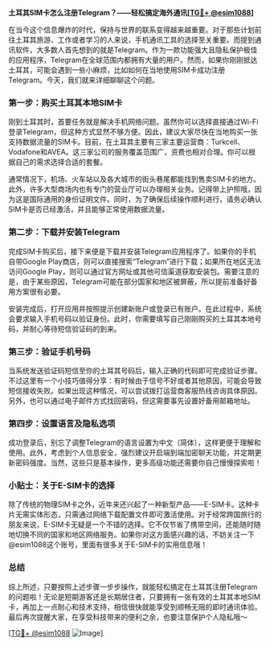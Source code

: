 **土耳其SIM卡怎么注册Telegram？——轻松搞定海外通讯[[TG💪+ @esim1088](https://t.me/s/esim1088)]**

在当今这个信息爆炸的时代，保持与世界的联系变得越来越重要。对于那些计划前往土耳其旅游、工作或者学习的人来说，手机通讯工具的选择至关重要。而提到通讯软件，大多数人首先想到的就是Telegram。作为一款功能强大且隐私保护极佳的应用程序，Telegram在全球范围内都拥有大量的用户。然而，如果你刚刚抵达土耳其，可能会遇到一些小麻烦，比如如何在当地使用SIM卡成功注册Telegram。今天，我们就来详细聊聊这个问题。

### 第一步：购买土耳其本地SIM卡

刚到土耳其时，首要任务就是解决手机网络问题。虽然你可以选择直接通过Wi-Fi登录Telegram，但这种方式显然不够方便。因此，建议大家尽快在当地购买一张支持数据流量的SIM卡。目前，在土耳其主要有三家主要运营商：Turkcell、Vodafone和AVEA。这三家公司的服务覆盖范围广，资费也相对合理。你可以根据自己的需求选择合适的套餐。

通常情况下，机场、火车站以及各大城市的街头巷尾都能找到售卖SIM卡的地方。此外，许多大型商场内也有专门的营业厅可以办理相关业务。记得带上护照哦，因为这是国际通用的身份证明文件。同时，为了确保后续操作顺利进行，请务必确认SIM卡是否已经激活，并且能够正常使用数据流量。

### 第二步：下载并安装Telegram

完成SIM卡购买后，接下来便是下载并安装Telegram应用程序了。如果你的手机自带Google Play商店，则可以直接搜索“Telegram”进行下载；如果所在地区无法访问Google Play，则可以通过官方网址或其他可信渠道获取安装包。需要注意的是，由于某些原因，Telegram可能在部分国家和地区被屏蔽，所以提前准备好备用方案很有必要。

安装完成后，打开应用并按照提示创建新账户或登录已有账户。在此过程中，系统会要求输入手机号码以验证身份。此时，你需要填写自己刚刚购买的土耳其本地号码，并耐心等待短信验证码的到来。

### 第三步：验证手机号码

当系统发送验证码短信至你的土耳其号码后，输入正确的代码即可完成验证步骤。不过这里有一个小技巧值得分享：有时候由于信号不好或者其他原因，可能会导致短信接收失败。如果出现这种情况，可以尝试拨打运营商客服热线咨询具体原因。另外，也可以通过电子邮件方式找回密码，但这需要事先设置好备用邮箱地址。

### 第四步：设置语言及隐私选项

成功登录后，别忘了调整Telegram的语言设置为中文（简体），这样更便于理解和使用。此外，考虑到个人信息安全，强烈建议开启端到端加密聊天功能，并定期更新密码强度。当然，这些只是基本操作，更多高级功能还需要你自己慢慢探索啦！

### 小贴士：关于E-SIM卡的选择

除了传统的物理SIM卡之外，近年来还兴起了一种新型产品——E-SIM卡。这种卡片无需实体形态，只需通过网络下载配置文件即可激活使用。对于经常跨国旅行的朋友来说，E-SIM卡无疑是一个不错的选择。它不仅节省了携带空间，还能随时随地切换不同的国家和地区网络服务。如果你对这方面感兴趣的话，不妨关注一下@esim1088这个账号，里面有很多关于E-SIM卡的实用信息哦！

### 总结

综上所述，只要按照上述步骤一步步操作，就能轻松搞定在土耳其注册Telegram的问题啦！无论是短期游客还是长期居住者，只要拥有一张有效的土耳其本地SIM卡，再加上一点耐心和技术支持，相信很快就能享受到顺畅无阻的即时通讯体验。最后再次提醒大家，在享受科技带来的便利之余，也要注意保护个人隐私哦～

[[TG💪+ @esim1088](https://t.me/s/esim1088) ![Image](https://i.postimg.cc/4NQfJmqS/Snipaste-2025-05-13-00-14-12.png)]